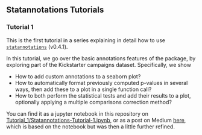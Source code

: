 ## Statannotations Tutorials

### Tutorial 1
This is the first tutorial in a series explaining in detail how to use 
[`statannotations`](https://github.com/trevismd/statannotations) (v0.4.1).

In this tutorial, we go over the basic annotations features of the package, by 
exploring part of the Kickstarter campaigns dataset. Specifically, we show

* How to add custom annotations to a seaborn plot?
* How to automatically format previously computed p-values in several 
  ways, then add these to a plot in a single function call?
* How to both perform the statistical tests and add their results to a plot, 
  optionally applying a multiple comparisons correction method?

You can find it as a jupyter notebook in this repository on
[Tutorial_1/Statannotations-Tutorial-1.ipynb](./Tutorial_1/Statannotations-Tutorial-1.ipynb), 
or as a post on Medium [here](https://medium.com/p/2bfce0394c00), which
is based on the notebook but was then a little further refined.
 